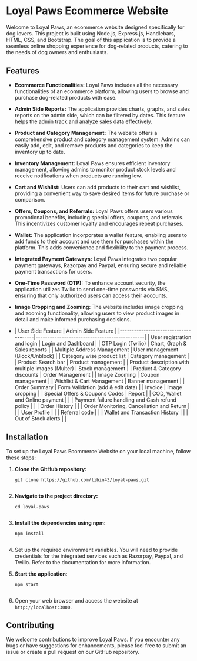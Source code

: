 # Loyal Paws Ecommerce Website

Welcome to Loyal Paws, an ecommerce website designed specifically for dog lovers. This project is built using Node.js, Express.js, Handlebars, HTML, CSS, and Bootstrap. The goal of this application is to provide a seamless online shopping experience for dog-related products, catering to the needs of dog owners and enthusiasts.

## Features

- **Ecommerce Functionalities:** Loyal Paws includes all the necessary functionalities of an ecommerce platform, allowing users to browse and purchase dog-related products with ease.

- **Admin Side Reports:** The application provides charts, graphs, and sales reports on the admin side, which can be filtered by dates. This feature helps the admin track and analyze sales data effectively.

- **Product and Category Management:** The website offers a comprehensive product and category management system. Admins can easily add, edit, and remove products and categories to keep the inventory up to date.

- **Inventory Management:** Loyal Paws ensures efficient inventory management, allowing admins to monitor product stock levels and receive notifications when products are running low.

- **Cart and Wishlist:** Users can add products to their cart and wishlist, providing a convenient way to save desired items for future purchase or comparison.

- **Offers, Coupons, and Referrals:** Loyal Paws offers users various promotional benefits, including special offers, coupons, and referrals. This incentivizes customer loyalty and encourages repeat purchases.

- **Wallet:** The application incorporates a wallet feature, enabling users to add funds to their account and use them for purchases within the platform. This adds convenience and flexibility to the payment process.

- **Integrated Payment Gateways:** Loyal Paws integrates two popular payment gateways, Razorpay and Paypal, ensuring secure and reliable payment transactions for users.

- **One-Time Password (OTP):** To enhance account security, the application utilizes Twilio to send one-time passwords via SMS, ensuring that only authorized users can access their accounts.

- **Image Cropping and Zooming:** The website includes image cropping and zooming functionality, allowing users to view product images in detail and make informed purchasing decisions.

- | User Side Feature                    | Admin Side Feature                          |
|--------------------------------------|----------------------------------------------|
| User registration and login          | Login and Dashboard                          |
| OTP Login (Twilio)                   | Chart, Graph & Sales reports                 |
| Multiple Address Management          | User management (Block/Unblock)               |
| Category wise product list           | Category management                          |
| Product Search bar                   | Product management                           |
| Product description with multiple images (Multer) | Stock management               |
| Product & Category discounts         | Order Management                             |
| Image Zooming                        | Coupon management                            |
| Wishlist & Cart Management           | Banner management                            |
| Order Summary                        | Form Validation (add & edit data)             |
| Invoice                              | Image cropping                               |
| Special Offers & Coupons Codes       | Report                                       |
| COD, Wallet and Online payment       |                                              |
| Payment failure handling and Cash refund policy |                                           |
| Order History                        |                                              |
| Order Monitoring, Cancellation and Return |                                             |
| User Profile                         |                                              |
| Referral code                        |                                              |
| Wallet and Transaction History       |                                              |
| Out of Stock alerts                  |                                              |


## Installation

To set up the Loyal Paws Ecommerce Website on your local machine, follow these steps:

1. **Clone the GitHub repository:**
   ```shell
   git clone https://github.com/libin43/loyal-paws.git


2. **Navigate to the project directory:**
   ```shell
   cd loyal-paws


3. **Install the dependencies using npm:**
   ```shell
   npm install


4. Set up the required environment variables. You will need to provide credentials for the integrated services such as Razorpay, Paypal, and Twilio. Refer to the documentation for more information.

5. **Start the application**:
   ```shell
   npm start


6. Open your web browser and access the website at `http://localhost:3000`.

## Contributing

We welcome contributions to improve Loyal Paws. If you encounter any bugs or have suggestions for enhancements, please feel free to submit an issue or create a pull request on our GitHub repository.

